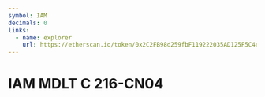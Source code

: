 ```yaml
---
symbol: IAM
decimals: 0
links:
  - name: explorer
    url: https://etherscan.io/token/0x2C2FB98d259fbF119222035AD125F5C4eE0D550F
---
```


# IAM MDLT C 216-CN04
